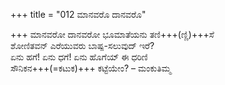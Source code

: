 +++
title = "012 ಮಾನವರೊ ದಾನವರೊ"

+++
ಮಾನವರೋ ದಾನವರೋ ಭೂಮಾತೆಯನು ತಣಿ+++(ಣ್ಣಿ)+++ಸೆ  
ಶೋಣಿತವನ್ ಎರೆಯುವರು ಬಾಷ್ಪ-ಸಲುವುದ್ ಇರೆ?  
ಏನು ಹಗೆ! ಏನು ಧಗೆ! ಏನು ಹೊಗೆಯ್ ಈ ಧರಿಣಿ  
ಸೌನಿಕನ+++(=ಕಟುಕ)+++ ಕಟ್ಟೆಯೇಂ? – ಮಂಕುತಿಮ್ಮ
